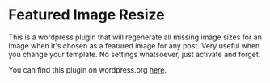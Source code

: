 Featured Image Resize
=====================

This is a wordpress plugin that will regenerate all missing image sizes for an image when it's chosen as a featured image for any post. Very useful when you change your template.
No settings whatsoever, just activate and forget.

You can find this plugin on wordpress.org [here](http://wordpress.org/plugins/featured-image-resize/).
